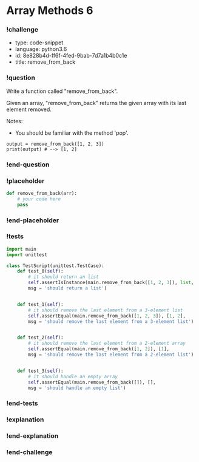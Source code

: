 # Array Methods 6

### !challenge

* type: code-snippet
* language: python3.6
* id: 8e828b4d-ff6f-4fed-9bab-7d7a1b4b0c1e
* title: remove_from_back

### !question

Write a function called "remove_from_back".

Given an array, "remove_from_back" returns the given array with its last element removed.

Notes:
* You should be familiar with the method 'pop'.

```
output = remove_from_back([1, 2, 3])
print(output) # --> [1, 2]
```

### !end-question

### !placeholder

```python
def remove_from_back(arr):
    # your code here
    pass


```

### !end-placeholder

### !tests

```python
import main
import unittest

class TestScript(unittest.TestCase):
    def test_0(self):
        # it should return an list
        self.assertIsInstance(main.remove_from_back([1, 2, 3]), list,
        msg = 'should return a list')


    def test_1(self):
        # it should remove the last element from a 3-element list
        self.assertEqual(main.remove_from_back([1, 2, 3]), [1, 2],
        msg = 'should remove the last element from a 3-element list')


    def test_2(self):
        # it should remove the last element from a 2-element array
        self.assertEqual(main.remove_from_back([1, 2]), [1],
        msg = 'should remove the last element from a 2-element list')


    def test_3(self):
        # it should handle an empty array
        self.assertEqual(main.remove_from_back([]), [],
        msg = 'should handle an empty list')

```
### !end-tests

### !explanation

### !end-explanation

### !end-challenge
